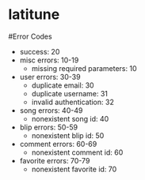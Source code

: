 latitune
========

#Error Codes

* success: 20
* misc errors: 10-19
  * missing required parameters: 10
* user errors: 30-39
	* duplicate email: 30
	* duplicate username: 31
	* invalid authentication: 32
* song errors: 40-49
	* nonexistent song id: 40
* blip errors: 50-59
	* nonexistent blip id: 50
* comment errors: 60-69
	* nonexistent comment id: 60
* favorite errors: 70-79
	* nonexistent favorite id: 70